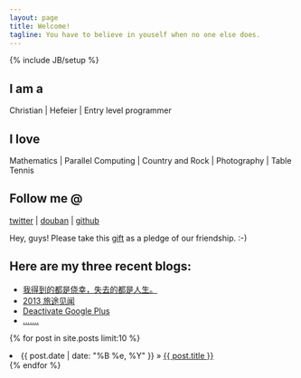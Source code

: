 ```yaml
---
layout: page
title: Welcome!
tagline: You have to believe in youself when no one else does.
---
```

{% include JB/setup %}

## I am a
Christian | Hefeier | Entry level programmer

## I love
Mathematics | Parallel Computing | Country and Rock | Photography | Table Tennis

## Follow me @
[twitter](https://twitter.com/ailurus1991) | [douban](http://www.douban.com/people/ailurus1991/) | [github](https://github.com/pandachow)

Hey, guys! Please take this [gift](/assets/files/misc/gift.gif) as a pledge of our friendship. :-)

## Here are my three recent blogs:
* [我得到的都是侥幸，失去的都是人生。](http://xiaoxiongmao.me/life/2013/05/17/get-is-fluke-lost-is-life/)
* [2013 旅途见闻](http://xiaoxiongmao.me/life/2013/05/10/flight-chicago-shanghai-recording/)
* [Deactivate Google Plus](http://xiaoxiongmao.me/life/2013/05/05/deactivate-google-plus/)
* [.......](http://xiaoxiongmao.me/archive.html)

{% for post in site.posts limit:10 %}
<li><span class="post_date">{{ post.date | date: "%B %e, %Y" }}</span> &raquo; <a href="{{ post.url }}">{{ post.title }}</a></li>
{% endfor %}